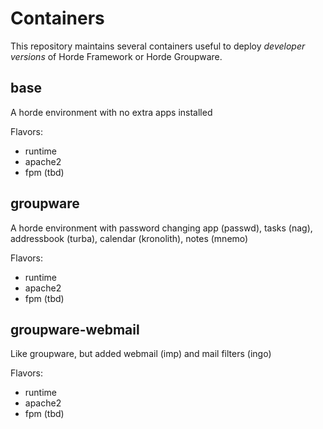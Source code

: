 # Containers

This repository maintains several containers useful to deploy *developer versions* of Horde Framework or Horde Groupware.

## base

A horde environment with no extra apps installed

Flavors:
 - runtime
 - apache2
 - fpm (tbd)

## groupware

A horde environment with password changing app (passwd), tasks (nag), addressbook (turba), calendar (kronolith), notes (mnemo)

Flavors:
 - runtime
 - apache2
 - fpm (tbd)


## groupware-webmail

Like groupware, but added webmail (imp) and mail filters (ingo)

Flavors:
 - runtime
 - apache2
 - fpm (tbd)
